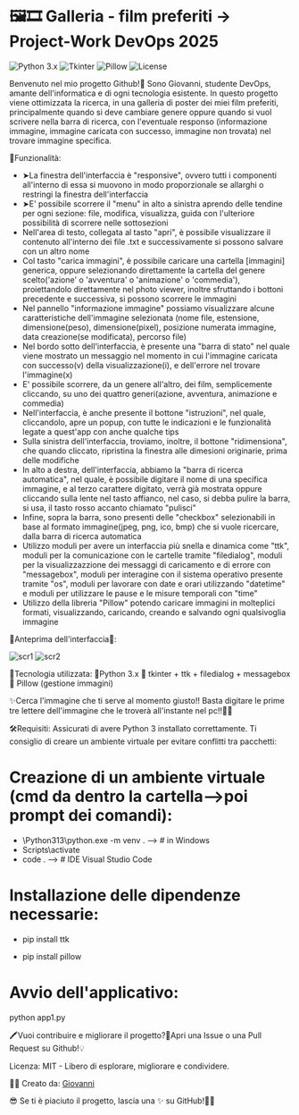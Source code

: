 # 🖼️🎞️ Galleria - film preferiti -> Project-Work DevOps 2025

![Python 3.x](https://badgen.net/badge/Python/3.x/blue?icon=python)
![Tkinter](https://badgen.net/badge/Tkinter/Framework/red?icon=python)
![Pillow](https://badgen.net/badge/Pillow/Library/yellow?icon=python)
![License](https://badgen.net/badge/License/MIT/green?icon=python)

Benvenuto nel mio progetto Github!🧪 Sono Giovanni, studente DevOps, amante dell'informatica e di ogni tecnologia esistente. In questo progetto viene ottimizzata la ricerca, in una galleria di poster dei miei film preferiti, principalmente quando si deve cambiare genere oppure quando si vuol scrivere nella barra di ricerca, con l'eventuale responso (informazione immagine, immagine caricata con successo, immagine non trovata) nel trovare immagine specifica.

📖Funzionalità: 
- ➤La finestra dell'interfaccia è "responsive", ovvero tutti i componenti all'interno di essa si muovono in modo proporzionale se allarghi o restringi la finestra dell'interfaccia 
- ➤E' possibile scorrere il "menu" in alto a sinistra aprendo delle tendine per ogni sezione: file, modifica, visualizza, guida con l'ulteriore possibilità di scorrere nelle sottosezioni 
- Nell'area di testo, collegata al tasto "apri", è possibile visualizzare il contenuto all'interno dei file .txt e successivamente si possono salvare con un altro nome 
- Col tasto "carica immagini", è possibile caricare una cartella [immagini] generica, oppure selezionando direttamente la cartella del genere scelto('azione' o 'avventura' o 'animazione' o 'commedia'),              proiettandolo direttamente nel photo viewer, inoltre sfruttando i bottoni precedente e successiva, si possono scorrere le immagini 
- Nel pannello "informazione immagine" possiamo visualizzare alcune caratteristiche dell'immagine selezionata (nome file, estensione, dimensione(peso), dimensione(pixel), posizione numerata immagine, data           creazione(se modificata), percorso file) 
- Nel bordo sotto dell'interfaccia, è presente una "barra di stato" nel quale viene mostrato un messaggio nel momento in cui l'immagine caricata con successo(v) della visualizzazione(i), e dell'errore nel           trovare l'immagine(x) 
- E' possibile scorrere, da un genere all'altro, dei film, semplicemente cliccando, su uno dei quattro generi(azione, avventura, animazione e commedia) 
- Nell'interfaccia, è anche presente il bottone "istruzioni", nel quale, cliccandolo, apre un popup, con tutte le indicazioni e le funzionalità legate a quest'app con anche qualche tips 
- Sulla sinistra dell'interfaccia, troviamo, inoltre, il bottone "ridimensiona", che quando cliccato, ripristina la finestra alle dimesioni originarie, prima delle modifiche 
- In alto a destra, dell'interfaccia, abbiamo la "barra di ricerca automatica", nel quale, è possibile digitare il nome di una specifica immagine, e al terzo carattere digitato, verrà già mostrata oppure            cliccando sulla lente nel tasto affianco, nel caso, si debba pulire la barra, si usa, il tasto rosso accanto chiamato "pulisci" 
- Infine, sopra la barra, sono presenti delle "checkbox" selezionabili in base al formato immagine(jpeg, png, ico, bmp) che si vuole ricercare, dalla barra di ricerca automatica             
- Utilizzo moduli per avere un interfaccia più snella e dinamica come "ttk", moduli per la comunicazione con le cartelle tramite "filedialog", moduli per la visualizzazzione dei messaggi di caricamento e di         errore con "messagebox", moduli per interagine con il sistema operativo presente tramite "os", moduli per lavorare con date e orari utilizzando "datetime" e moduli per utilizzare le pause e le misure temporali    con "time"
- Utilizzo della libreria "Pillow" potendo caricare immagini in molteplici formati, visualizzando, caricando, creando e salvando ogni qualsivoglia immagine

🐍Anteprima dell'interfaccia🧭:

![scr1](https://github.com/user-attachments/assets/7650c185-34d2-45f5-812f-1935941f7fb0)
![scr2](https://github.com/user-attachments/assets/03574459-5176-475f-ab31-b5dac5e5a463)


🤖Tecnologia utilizzata: 📌Python 3.x  📌  tkinter + ttk + filedialog + messagebox   📌  Pillow (gestione immagini) 

✨Cerca l'immagine che ti serve al momento giusto!! Basta digitare le prime tre lettere dell'immagine che le troverà all'instante nel pc!!🤩🚀



🛠️Requisiti: 
Assicurati di avere Python 3 installato correttamente. Ti consiglio di creare un ambiente virtuale per evitare conflitti tra pacchetti:

# Creazione di un ambiente virtuale (cmd da dentro la cartella-->poi prompt dei comandi):
- \Python313\python.exe -m venv .                --> # in Windows
- Scripts\activate           
- code .                                         --> # IDE Visual Studio Code


# Installazione delle dipendenze necessarie:
- pip install ttk

- pip install pillow


# Avvio dell'applicativo:
python app1.py



🖍️Vuoi contribuire e migliorare il progetto?🧠Apri una Issue o una Pull Request su Github!💡

Licenza: MIT - Libero di esplorare, migliorare e condividere.


👩‍🎨 Creato da: [Giovanni](https://github.com/IlGiocatore93)


😎 Se ti è piaciuto il progetto, lascia una ✨ su GitHub!👨‍💻


















  


